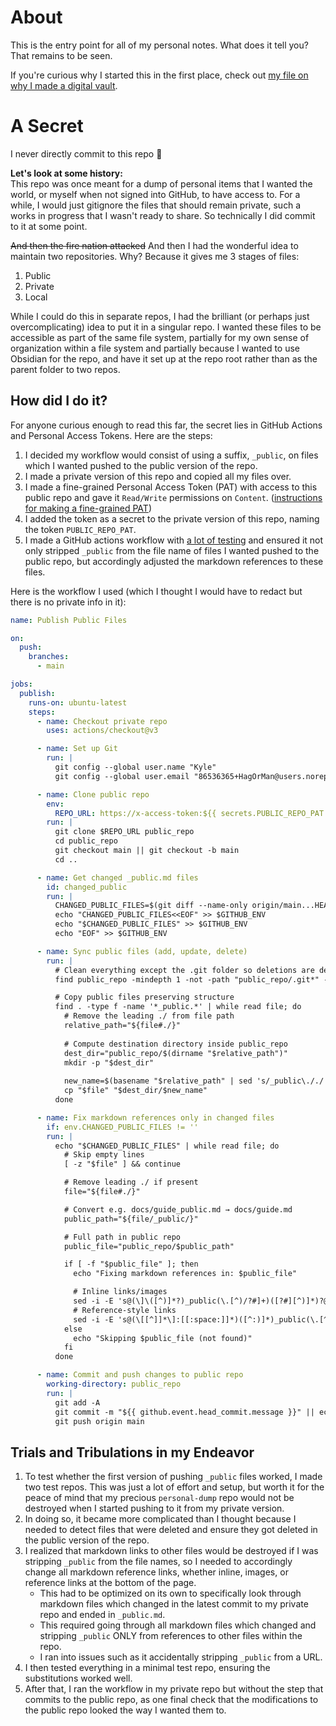 # About
This is the entry point for all of my personal notes. What does it tell you? That remains to be seen.

If you're curious why I started this in the first place, check out [my file on why I made a digital vault](notes/WhyADigitalVault_public.md).
# A Secret
I never directly commit to this repo :exploding_head:

**Let's look at some history:**  
This repo was once meant for a dump of personal items that I wanted the world, or myself when not signed into GitHub, to have access to. For a while, I would just gitignore the files that should remain private, such a works in progress that I wasn't ready to share. So technically I did commit to it at some point.

~~And then the fire nation attacked~~ And then I had the wonderful idea to maintain two repositories. Why? Because it gives me 3 stages of files:
1. Public
2. Private
3. Local

While I could do this in separate repos, I had the brilliant (or perhaps just overcomplicating) idea to put it in a singular repo. I wanted these files to be accessible as part of the same file system, partially for my own sense of organization within a file system and partially because I wanted to use Obsidian for the repo, and have it set up at the repo root rather than as the parent folder to two repos.

## How did I do it?
For anyone curious enough to read this far, the secret lies in GitHub Actions and Personal Access Tokens. Here are the steps:
1. I decided my workflow would consist of using a suffix, `_public`, on files which I wanted pushed to the public version of the repo.
2. I made a private version of this repo and copied all my files over.
3. I made a fine-grained Personal Access Token (PAT) with access to this public repo and gave it `Read/Write` permissions on `Content`. ([instructions for making a fine-grained PAT](https://docs.github.com/en/authentication/keeping-your-account-and-data-secure/managing-your-personal-access-tokens#creating-a-fine-grained-personal-access-token))
4. I added the token as a secret to the private version of this repo, naming the token `PUBLIC_REPO_PAT`.
5. I made a GitHub actions workflow with [a lot of testing](#trials-and-tribulations-in-my-endeavor) and ensured it not only stripped `_public` from the file name of files I wanted pushed to the public repo, but accordingly adjusted the markdown references to these files.

Here is the workflow I used (which I thought I would have to redact but there is no private info in it):
```yml
name: Publish Public Files

on:
  push:
    branches:
      - main

jobs:
  publish:
    runs-on: ubuntu-latest
    steps:
      - name: Checkout private repo
        uses: actions/checkout@v3

      - name: Set up Git
        run: |
          git config --global user.name "Kyle"
          git config --global user.email "86536365+HagOrMan@users.noreply.github.com"

      - name: Clone public repo
        env:
          REPO_URL: https://x-access-token:${{ secrets.PUBLIC_REPO_PAT }}@github.com/HagOrMan/personal-dump.git
        run: |
          git clone $REPO_URL public_repo
          cd public_repo
          git checkout main || git checkout -b main
          cd ..

      - name: Get changed _public.md files
        id: changed_public
        run: |
          CHANGED_PUBLIC_FILES=$(git diff --name-only origin/main...HEAD | grep '_public\.md$' || true)
          echo "CHANGED_PUBLIC_FILES<<EOF" >> $GITHUB_ENV
          echo "$CHANGED_PUBLIC_FILES" >> $GITHUB_ENV
          echo "EOF" >> $GITHUB_ENV

      - name: Sync public files (add, update, delete)
        run: |
          # Clean everything except the .git folder so deletions are detected
          find public_repo -mindepth 1 -not -path "public_repo/.git*" -exec rm -rf {} +

          # Copy public files preserving structure
          find . -type f -name '*_public.*' | while read file; do
            # Remove the leading ./ from file path
            relative_path="${file#./}"
            
            # Compute destination directory inside public_repo
            dest_dir="public_repo/$(dirname "$relative_path")"
            mkdir -p "$dest_dir"
            
            new_name=$(basename "$relative_path" | sed 's/_public\././')   # remove _public before the extension
            cp "$file" "$dest_dir/$new_name"
          done

      - name: Fix markdown references only in changed files
        if: env.CHANGED_PUBLIC_FILES != ''
        run: |
          echo "$CHANGED_PUBLIC_FILES" | while read file; do
            # Skip empty lines
            [ -z "$file" ] && continue

            # Remove leading ./ if present
            file="${file#./}"

            # Convert e.g. docs/guide_public.md → docs/guide.md
            public_path="${file/_public/}"

            # Full path in public repo
            public_file="public_repo/$public_path"

            if [ -f "$public_file" ]; then
              echo "Fixing markdown references in: $public_file"

              # Inline links/images
              sed -i -E 's@(\]\([^)]*?)_public(\.[^)/?#]+)([?#][^)]*)?@\1\2\3@g' "$public_file"
              # Reference-style links
              sed -i -E 's@(\[[^]]*\]:[[:space:]]*)([^:)]*)_public(\.[^)/?#]+)([?#][^)]*)?@\1\2\3\4@g' "$public_file"
            else
              echo "Skipping $public_file (not found)"
            fi
          done

      - name: Commit and push changes to public repo
        working-directory: public_repo
        run: |
          git add -A
          git commit -m "${{ github.event.head_commit.message }}" || echo "No changes to commit"
          git push origin main
```

## Trials and Tribulations in my Endeavor
1. To test whether the first version of pushing `_public` files worked, I made two test repos. This was just a lot of effort and setup, but worth it for the peace of mind that my precious `personal-dump` repo would not be destroyed when I started pushing to it from my private version.
2. In doing so, it became more complicated than I thought because I needed to detect files that were deleted and ensure they got deleted in the public version of the repo.
3. I realized that markdown links to other files would be destroyed if I was stripping `_public` from the file names, so I needed to accordingly change all markdown reference links, whether inline, images, or reference links at the bottom of the page.
	- This had to be optimized on its own to specifically look through markdown files which changed in the latest commit to my private repo and ended in `_public.md`.
	- This required going through all markdown files which changed and stripping `_public` ONLY from references to other files within the repo.
	- I ran into issues such as it accidentally stripping `_public` from a URL.
4. I then tested everything in a minimal test repo, ensuring the substitutions worked well.
5. After that, I ran the workflow in my private repo but without the step that commits to the public repo, as one final check that the modifications to the public repo looked the way I wanted them to.